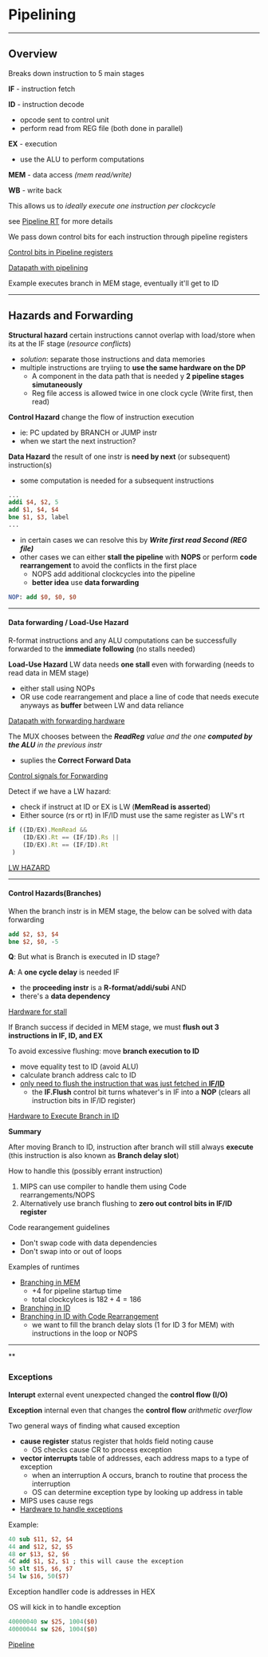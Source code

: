 # Pipelining

---

## Overview

Breaks down instruction to 5 main stages


**IF** - instruction fetch

**ID** - instruction decode
 * opcode sent to control unit
 * perform read from REG file (both done in parallel)

**EX** - execution
 * use the ALU to perform computations

**MEM** - data access *(mem read/write)*

**WB** - write back 

This allows us to *ideally execute one instruction per clockcycle*

see [Pipeline RT](runtime.md) for more details


We pass down control bits for each instruction through pipeline registers

[Control bits in Pipeline registers](./pictures/control_bits.png)


[Datapath with pipelining](./pictures/datapath_control_bits.png )

Example executes branch in MEM stage, eventually it'll get to ID

---
## Hazards and Forwarding

**Structural hazard** certain instructions cannot overlap with load/store when its at the IF stage (*resource conflicts*)
* *solution*: separate those instructions and data memories
* multiple instructions are tryiing to **use the same hardware on the DP**
    * A component in the data path that is needed y **2 pipeline stages simutaneously**
    * Reg file access is allowed twice in one clock cycle (Write first, then read)


**Control Hazard** change the flow of instruction execution
* ie: PC updated by BRANCH or JUMP instr
* when we start the next instruction?

**Data Hazard** the result of one instr is **need by next** (or subsequent) instruction(s)
* some computation is needed for a subsequent instructions

```mips
...
addi $4, $2, 5
add $1, $4, $4
bne $1, $3, label
...
```

* in certain cases we can resolve this by ***Write first read Second (REG file)***
* other cases we can either **stall the pipeline** with **NOPS** or perform **code rearrangement** to avoid the conflicts in the first place
    * NOPS add additional clockcycles into the pipeline
    * **better idea** use **data forwarding**
```mips
NOP: add $0, $0, $0
```
---
#### Data forwarding / Load-Use Hazard

R-format instructions and any ALU computations can be successfully forwarded to the **immediate following** (no stalls needed)

**Load-Use Hazard** LW data needs **one stall** even with forwarding (needs to read data in MEM stage)
* either stall using NOPs
* OR use code rearrangement and place a line of code that needs execute anyways as **buffer** between LW and data reliance

[Datapath with forwarding hardware](./pictures/data_forwarding.png) 

The MUX chooses between the ***ReadReg** value and the one **computed by the ALU** in the previous instr*

* suplies the **Correct Forward Data**

[Control signals for Forwarding](./pictures/forward_control.png) 

Detect if we have a LW hazard:
* check if instruct at ID or EX is LW (**MemRead is asserted**)
* Either source (rs or rt) in IF/ID must use the same register as LW's rt

```JavaScript
if ((ID/EX).MemRead &&
    (ID/EX).Rt == (IF/ID).Rs ||
    (ID/EX).Rt == (IF/ID).Rt
 )
```
[LW HAZARD](./pictures/lw_hazard.png)


---

#### Control Hazards(Branches)

When the branch instr is in MEM stage, the below can be solved with data forwarding

```mips
add $2, $3, $4
bne $2, $0, -5
```

**Q**: But what is Branch is executed in ID stage?

**A**: A **one cycle delay** is needed IF 
* the **proceeding instr** is a **R-format/addi/subi** AND
* there's a **data dependency**

[Hardware for stall](./pictures/stall_hardware.png)

If Branch success if decided in MEM stage, we must **flush out 3 instructions in IF, ID, and EX**

To avoid excessive flushing: move **branch execution to ID**
* move equality test to ID (avoid ALU) 
* calculate branch address calc to ID 
* [only need to flush the instruction that was just fetched in **IF/ID**](./pictures/branch_flush.png)
    *  the **IF.Flush** control bit turns whatever's in IF into a **NOP** (clears all instruction bits in IF/ID register)

[Hardware to Execute Branch in ID](./pictures/branch_in_id.png)

**Summary**

After moving Branch to ID, instruction after branch will still always **execute** 
(this instruction is also known as **Branch delay slot**)

How to handle this (possibly errant instruction)

1. MIPS can use compiler to handle them using Code rearrangements/NOPS
2. Alternatively use branch flushing to **zero out control bits in IF/ID register**

Code rearangement guidelines
* Don't swap code with data dependencies
* Don't swap into or out of loops

Examples of runtimes
* [Branching in MEM](./pictures/branch_mem_cc.png)
    * $+ 4$ for pipeline startup time
    * total clockcylces is $182 + 4 = 186$
* [Branching in ID](./pictures/branch_id_cc.png)
* [Branching in ID with Code Rearrangement](./pictures/branch_rearrangement_cc.png)
    * we want to fill the branch delay slots (1 for ID 3 for MEM) with instructions in the loop or NOPS

---
**
### Exceptions

**Interupt** external event unexpected changed the **control flow (I/O)**

**Exception** internal even that changes the **control flow** *arithmetic overflow*

Two general ways of finding what caused exception
* **cause register** status register that holds field noting cause
    * OS checks cause CR to process exception
* **vector interrupts** table of addresses, each address maps to a type of exception
    * when an interruption A occurs, branch to routine that process the interruption
    * OS can determine exception type by looking up address in table
* MIPS uses cause regs
* [Hardware to handle exceptions](./pictures/exception_hardware.png)

Example:
```mips
40 sub $11, $2, $4
44 and $12, $2, $5
48 or $13, $2, $6
4C add $1, $2, $1 ; this will cause the exception
50 slt $15, $6, $7
54 lw $16, 50($7)
```

Exception handller code is addresses in HEX

OS will kick in to handle exception

```mips
40000040 sw $25, 1004($0)
40000044 sw $26, 1004($0)
```

[Pipeline](./pictures/exception_example.png)
